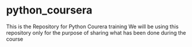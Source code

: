 # python_coursera
This is the Repository for Python Courera training
We will be using this repository only for the purpose of sharing what has been done during the course
